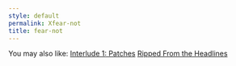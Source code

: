 ```yaml
---
style: default
permalink: Xfear-not
title: fear-not
---
```

You may also like:
[Interlude 1: Patches](http://scp-wiki.net/classicalinterlude)
[Ripped From the Headlines](http://scp-wiki.net/ripped-from-the-headlines)
